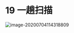 # 19 一趟扫描

![image-20200704114318809](C:\Users\acer\AppData\Roaming\Typora\typora-user-images\image-20200704114318809.png)



